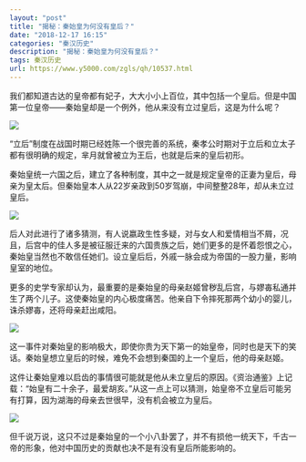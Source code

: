 ```yaml
---
layout: "post"
title: "揭秘：秦始皇为何没有皇后？"
date: "2018-12-17 16:15"
categories: "秦汉历史"
description: "揭秘：秦始皇为何没有皇后？"
tags: 秦汉历史
url: https://www.y5000.com/zgls/qh/10537.html
---
```






我们都知道古达的皇帝都有妃子，大大小小上百位，其中包括一个皇后。但是中国第一位皇帝——秦始皇却是一个例外，他从来没有立过皇后，这是为什么呢？

![](https://img.y5000.com/uploads/allimg/170113/8-1F113163H4550.jpg)

“立后”制度在战国时期已经姓陈一个很完善的系统，秦孝公时期对于立后和立太子都有很明确的规定，芈月就曾被立为王后，也就是后来的皇后初形。

秦始皇统一六国之后，建立了各种制度，其中之一就是规定皇帝的正妻为皇后，母亲为皇太后。但秦始皇本人从22岁亲政到50岁驾崩，中间整整28年，却从未立过皇后。

![](https://img.y5000.com/uploads/allimg/170113/8-1F113163I3536.jpg)

后人对此进行了诸多猜测，有人说嬴政生性多疑，对与女人和爱情相当不屑，况且，后宫中的佳人多是被征服迁来的六国贵族之后，她们更多的是怀着怨恨之心，秦始皇当然也不敢信任她们。设立皇后后，外戚一脉会成为帝国的一股力量，影响皇室的地位。

更多的史学专家却认为，最重要的是秦始皇的母亲赵姬曾秽乱后宫，与嫪毐私通并生了两个儿子。这使秦始皇的内心极度痛苦。他亲自下令摔死那两个幼小的婴儿，诛杀嫪毐，还将母亲赶出咸阳。

![](https://img.y5000.com/uploads/allimg/170113/8-1F113163J2930.jpg)

这一事件对秦始皇的影响极大，即使你贵为天下第一的始皇帝，同时也是天下的笑话。秦始皇想立皇后的时候，难免不会想到秦国的上一个皇后，他的母亲赵姬。

这件让秦始皇难以启齿的事情很可能就是他从未立皇后的原因。《资治通鉴》上记载：“始皇有二十余子，最爱胡亥。”从这一点上可以猜测，始皇帝不立皇后可能另有打算，因为湖海的母亲去世很早，没有机会被立为皇后。

![](https://img.y5000.com/uploads/allimg/170113/8-1F113163K55U.jpg)

但千说万说，这只不过是秦始皇的一个小八卦罢了，并不有损他一统天下，千古一帝的形象，他对中国历史的贡献也决不是有没有皇后所能影响的。
